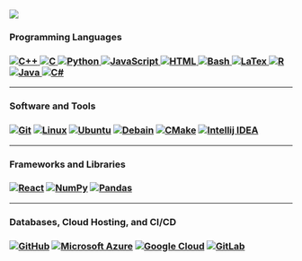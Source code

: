 <h1 align='left'>
  <!-- Typing SVG by DenverCoder1 - https://github.com/DenverCoder1/readme-typing-svg -->
  <a href="https://github.com/DenverCoder1/readme-typing-svg"><img src="https://readme-typing-svg.herokuapp.com?lines=Full+Stack+Developer;DS%20|%20UIX%20|%20ML%20Enthusiast;University+of+Waterloo&width=380&height=45"></a>
</h1>




<h3 align="left">Programming Languages<h3>
<p align="left">
    <a href="#">
      <img 
        alt="C++" 
        src="https://img.shields.io/badge/C%2B%2B-00599C?style=for-the-badge&logo=c%2B%2B&logoColor=white">
    </a>
    <a href="#">
      <img 
        alt="C" 
        src="https://img.shields.io/badge/C-00599C?style=for-the-badge&logo=c&logoColor=white">     </a>
    <a href="#">
      <img 
        alt="Python" 
        src="https://img.shields.io/badge/Python-3776AB?style=for-the-badge&logo=python&logoColor=white">
    </a>
    <a href="#">
      <img 
        alt="JavaScript" 
        src="https://img.shields.io/badge/javascript-%23323330.svg?style=for-the-badge&logo=javascript&logoColor=%23F7DF1E">
    </a>
    <a href="#">
      <img 
        alt="HTML" 
        src="https://img.shields.io/badge/HTML-239120?style=for-the-badge&logo=html5&logoColor=white">
    </a>
    <a href="#">
      <img 
        alt="Bash" 
        src="https://img.shields.io/badge/shell_script-%23121011.svg?style=for-the-badge&logo=gnu-bash&logoColor=white">
    </a>
    <a href="#">
      <img 
        alt="LaTex" 
        src="https://img.shields.io/badge/latex-%23008080.svg?style=for-the-badge&logo=latex&logoColor=white">
    </a>
    <a href="#">
      <img 
        alt="R" 
        src="https://img.shields.io/badge/r-%23276DC3.svg?style=for-the-badge&logo=r&logoColor=white">
    </a>
    <a href="#">
      <img 
        alt="Java" 
        src="https://img.shields.io/badge/Java-ED8B00?style=for-the-badge&logo=openjdk&logoColor=white">
    <a href="#">
      <img 
        alt="C#" 
        src="https://img.shields.io/badge/C%23-239120?style=for-the-badge&logo=c-sharp&logoColor=white">
    </a>
  </a>
</p>

<hr/>

<h3 align="left">Software and Tools<h3>
<p align="left">
    <a href="#"><img alt="Git" src="https://img.shields.io/badge/git-%23F05033.svg?style=for-the-badge&logo=git&logoColor=white"></a>
    <a href="#"><img alt="Linux" src="https://img.shields.io/badge/Linux-FCC624?style=for-the-badge&logo=linux&logoColor=black"></a>
    <a href="#"><img alt="Ubuntu" src="https://img.shields.io/badge/Ubuntu-E95420?style=for-the-badge&logo=ubuntu&logoColor=white"></a>
    <a href="#"><img alt="Debain" src="https://img.shields.io/badge/Debian-D70A53?style=for-the-badge&logo=debian&logoColor=white"></a>
    <a href="#"><img alt="CMake" src="https://img.shields.io/badge/CMake-%23008FBA.svg?style=for-the-badge&logo=cmake&logoColor=white"></a>
    <a href="#"><img alt="Intellij IDEA" src="https://img.shields.io/badge/IntelliJIDEA-000000.svg?style=for-the-badge&logo=intellij-idea&logoColor=white"></a>
</p>

<hr />

<h3 align="left">Frameworks and Libraries<h3>
<p align="left">
   <a href="#"><img alt="React" src="https://img.shields.io/badge/react-%2320232a.svg?style=for-the-badge&logo=react&logoColor=%2361DAFB"></a>
    <a href="#"><img alt="NumPy" src="https://img.shields.io/badge/numpy-%23013243.svg?style=for-the-badge&logo=numpy&logoColor=white"></a>
    <a href="#"><img alt="Pandas" src="https://img.shields.io/badge/pandas-%23150458.svg?style=for-the-badge&logo=pandas&logoColor=white"></a>
</p>
  
<hr/>

<h3 align="left">Databases, Cloud Hosting, and CI/CD<h3>
<p align="left">
    <a href="#"><img alt="GitHub" src="https://img.shields.io/badge/github-%23121011.svg?style=for-the-badge&logo=github&logoColor=white"></a>
    <a href="#"><img alt="Microsoft Azure" src ="https://img.shields.io/badge/Microsoft_Azure-0089D6?style=for-the-badge&logo=microsoft-azure&logoColor=white"></a>
    <a href="#"><img alt="Google Cloud" src="https://img.shields.io/badge/Google_Cloud-4285F4?style=for-the-badge&logo=google-cloud&logoColor=white"></a>
    <a href="#"><img alt="GitLab" src="https://img.shields.io/badge/gitlab%20ci-%23181717.svg?style=for-the-badge&logo=gitlab&logoColor=white"></a>
</p>


<!-- Credits:[I-am-vishalmaurya](https://github.com/I-am-vishalmaurya) -->
